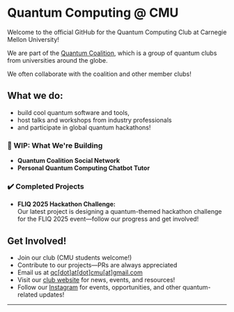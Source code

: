 # Quantum Computing @ CMU

Welcome to the official GitHub for the Quantum Computing Club at Carnegie Mellon University!

We are part of the [Quantum Coalition](https://www.quantumcoalition.io/), which is a group of quantum clubs 
from universities around the globe. 

We often collaborate with the coalition and other member clubs!

## What we do: 
- build cool quantum software and tools,
- host talks and workshops from industry professionals
- and participate in global quantum hackathons!

### 🚧 WIP: What We're Building
- **Quantum Coalition Social Network**
- **Personal Quantum Computing Chatbot Tutor**

### ✔️ Completed Projects
- **FLIQ 2025 Hackathon Challenge:**  
  Our latest project is designing a quantum-themed hackathon challenge for the FLIQ 2025 event—follow our progress and get involved!


## Get Involved!

- Join our club (CMU students welcome!)
- Contribute to our projects—PRs are always appreciated
- Email us at [qc[dot]at[dot]cmu[at]gmail.com](qc.at.cmu@gmail.com)
- Visit our [club website](https://cmu-qc.github.io/) for news, events, and resources!
- Follow our [Instagram](https://www.instagram.com/cmu.qc/) for events, opportunities, and other quantum-related updates!

---
